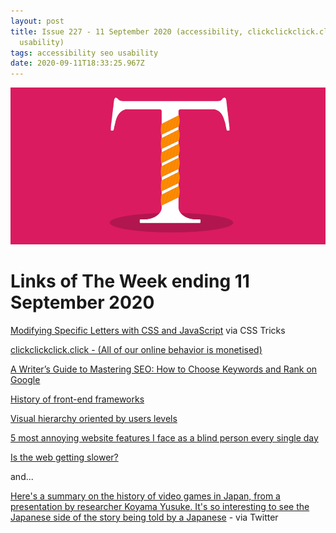 ```yaml
---
layout: post
title: Issue 227 - 11 September 2020 (accessibility, clickclickclick.click, seo,
  usability)
tags: accessibility seo usability
date: 2020-09-11T18:33:25.967Z
---
```

![Modifying Specific Letters with CSS and JavaScript](/assets/uploads/issue-227.png "Modifying Specific Letters with CSS and JavaScript")

# Links of The Week ending 11 September 2020

<a href="https://css-tricks.com/modifying-specific-letters-with-css-and-javascript/" title="Modifying Specific Letters with CSS and JavaScript" alt="Modifying Specific Letters with CSS and JavaScript" target="_blank">Modifying Specific Letters with CSS and JavaScript</a> via CSS Tricks

<a href="https://clickclickclick.click/" title="clickclickclick.click" alt="clickclickclick.click" target="_blank">clickclickclick.click - (All of our online behavior is monetised)</a>

<a href="https://thewritelife.com/what-is-seo-writing/" title="A Writer’s Guide to Mastering SEO: How to Choose Keywords and Rank on Google" alt="A Writer’s Guide to Mastering SEO: How to Choose Keywords and Rank on Google" target="_blank">A Writer’s Guide to Mastering SEO: How to Choose Keywords and Rank on Google</a>

<a href="https://blog.logrocket.com/history-of-frontend-frameworks/" title="History of front-end frameworks" alt="History of front-end frameworks" target="_blank">History of front-end frameworks</a>

<a href="https://uxdesign.cc/visual-hierarchy-oriented-by-users-levels-5adc621c42b3" title="Visual hierarchy oriented by users levels" alt="Visual hierarchy oriented by users levels" target="_blank">Visual hierarchy oriented by users levels</a>

<a href="https://bighack.org/5-most-annoying-website-features-i-face-as-a-blind-screen-reader-user-accessibility" title="5 most annoying website features I face as a blind person every single day" alt="5 most annoying website features I face as a blind person every single day" target="_blank">5 most annoying website features I face as a blind person every single day</a>

<a href="https://www.debugbear.com/blog/is-the-web-getting-slower" title="Is the web getting slower?" alt="Is the web getting slower?" target="_blank">Is the web getting slower?</a>

and...

<a href="https://twitter.com/felipepepe/status/1299734374951170051?s=20" target="_blank" title="Here's a summary on the history of video games in Japan, from a presentation by researcher Koyama Yusuke. It's so interesting to see the Japanese side of the story being told by a Japanese" alt="Here's a summary on the history of video games in Japan, from a presentation by researcher Koyama Yusuke. It's so interesting to see the Japanese side of the story being told by a Japanese">Here's a summary on the history of video games in Japan, from a presentation by researcher Koyama Yusuke. It's so interesting to see the Japanese side of the story being told by a Japanese</a> - via Twitter